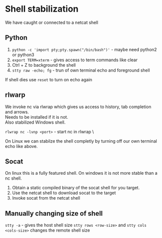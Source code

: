 # Shell stabilization
We have caught or connected to a netcat shell
## Python
1. `python -c 'import pty;pty.spawn("/bin/bash")'` - maybe need python2 or python3
2. `export TERM=xterm` - gives access to term commands like clear
3. Ctrl + Z to background the shell
4. `stty raw -echo; fg` - trun of own terminal echo and foreground shell

If shell dies use `reset` to turn on echo again

## rlwarp
We invoke nc via rlwrap which gives us access to history, tab completion and arrows. \
Needs to be installed if it is not. \
Also stabilized Windows shell. 

`rlwrap nc -lvnp <port>` - start nc in rlwrap \

On Linux we can stabilze the shell completly by turning off our own terminal echo like above. 

## Socat
On linux this is a fully featured shell. On windows it is not more stable than a nc shell.
1. Obtain a static compiled binary of the socat shell for you target.
2. Use the netcat shell to download socat to the target
3. Invoke socat from the netcat shell

## Manually changing size of shell
`stty -a` - gives the host shell size
`stty rows <row-size>` and `stty cols <cols-size>` changes the remote shell size
